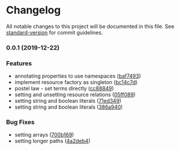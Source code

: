 # Changelog

All notable changes to this project will be documented in this file. See [standard-version](https://github.com/conventional-changelog/standard-version) for commit guidelines.

### 0.0.1 (2019-12-22)


### Features

* annotating properties to use namespaces ([baf7493](https://github.com/tpluscode/rdfine/commit/baf7493ac3781d4564ccfc738274b83ffb6bfb70))
* implement resource factory as singleton ([bc14c7d](https://github.com/tpluscode/rdfine/commit/bc14c7df3d78cca55c7e40bb544e6711f1362132))
* postel law - set terms directly ([cc88849](https://github.com/tpluscode/rdfine/commit/cc88849a0ba0adbcf9d49f5c4d0a030d79b6004c))
* setting and unsetting resource relations ([05ff089](https://github.com/tpluscode/rdfine/commit/05ff08959e2339cd3ddf0bd6e939197036f1c6c7))
* setting string and boolean literals ([71ed349](https://github.com/tpluscode/rdfine/commit/71ed3491c93f9927be4518828851bd21fa03d6a3))
* setting string and boolean literals ([386a940](https://github.com/tpluscode/rdfine/commit/386a94063abf12904180b5aee353095e82b718e9))


### Bug Fixes

* setting arrays ([700b169](https://github.com/tpluscode/rdfine/commit/700b16951eeb0e4ec235acf485acf80b9f451fc7))
* setting longer paths ([4a2deb4](https://github.com/tpluscode/rdfine/commit/4a2deb4867a12c3f950e290a1769740c94df4170))
